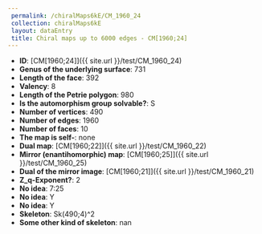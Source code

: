 ```yaml
--- 
 permalink: /chiralMaps6kE/CM_1960_24 
 collection: chiralMaps6kE
 layout: dataEntry
 title: Chiral maps up to 6000 edges - CM[1960;24]
---
```


- **ID**: [CM[1960;24]]({{ site.url }}/test/CM_1960_24)
- **Genus of the underlying surface**: 731
- **Length of the face**: 392
- **Valency**: 8
- **Length of the Petrie polygon**: 980
- **Is the automorphism group solvable?**: S
- **Number of vertices**: 490
- **Number of edges**: 1960
- **Number of faces**: 10
- **The map is self-**: none
- **Dual map**: [CM[1960;22]]({{ site.url }}/test/CM_1960_22)
- **Mirror (enantihomorphic) map**: [CM[1960;25]]({{ site.url }}/test/CM_1960_25)
- **Dual of the mirror image**: [CM[1960;21]]({{ site.url }}/test/CM_1960_21)
- **Z_q-Exponent?**: 2
- **No idea**:  7:25
- **No idea**: Y
- **No idea**: Y
- **Skeleton**: Sk(490;4)^2
- **Some other kind of skeleton**: nan

